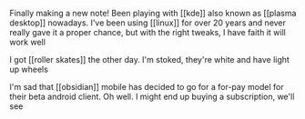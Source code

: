 Finally making a new note! Been playing with [[kde]] also known as [[plasma desktop]] nowadays. I've been using [[linux]] for over 20 years and never really gave it a proper chance, but with the right tweaks, I have faith it will work well

I got [[roller skates]] the other day. I'm stoked, they're white and have light up wheels

I'm sad that [[obsidian]] mobile has decided to go for a for-pay model for their beta android client. Oh well. I might end up buying a subscription, we'll see